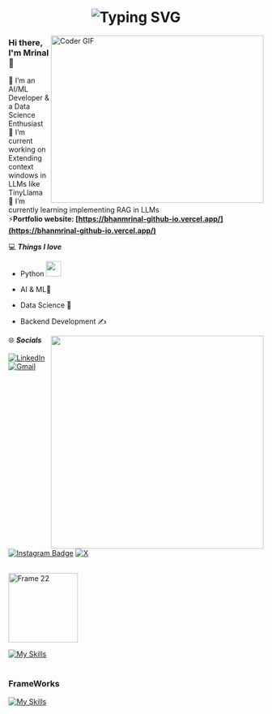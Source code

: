 <h1 align="center"><img src="https://readme-typing-svg.demolab.com?font=Fira+Code&pause=1000&color=9B72FF&random=false&width=435&lines=%22Learning%2C+Living%2C+and+Leveling+up.%22" alt="Typing SVG" />
</h1>

<img align="right" src="https://github.com/rajaprerak/rajaprerak/blob/master/developer.gif" alt="Coder GIF" width="420" height="330">

### Hi there, I'm Mrinal 👋
🔭 I’m an AI/ML Developer & a Data Science Enthusiast<br>
🎯 I’m current working on Extending context windows in LLMs like TinyLlama<br>
🌱 I’m currently learning implementing RAG in LLMs <br>
⚡**Portfolio website: [https://bhanmrinal-github-io.vercel.app/](https://bhanmrinal-github-io.vercel.app/)**

💻 ***Things I love***
- Python <img src="https://media.giphy.com/media/WUlplcMpOCEmTGBtBW/giphy.gif" width="30">
- AI & ML🧐
- Data Science 😬
- Backend Development ✍️

    <a href="https://github.com/anuraghazra/github-readme-stats" title="Go to Source">
      <img align="right" width=420 height="auto" src="https://github-readme-stats.vercel.app/api?username=bhanmrinal&show_icons=true&theme=dark&border_color=61dafb&hide_border=true&include_all_commits=true"/>
    </a>
    

🌐 ***Socials***<br><br>
[![LinkedIn](https://img.shields.io/badge/linkedin-%230077B5.svg?style=for-the-badge&logo=linkedin&logoColor=white)](https://www.linkedin.com/in/mrinal-bhan/)
[![Gmail](https://img.shields.io/badge/Gmail-D14836?style=for-the-badge&logo=gmail&logoColor=white)](mailto:bhanmrinal@gmail.com) 
[![Instagram Badge](https://img.shields.io/badge/Instagram-E4405F?style=for-the-badge&logo=instagram&logoColor=white)](https://www.instagram.com/mrinalbhan/)
[![X](https://img.shields.io/badge/X-%23000000.svg?style=for-the-badge&logo=X&logoColor=white)](https://twitter.com/oompaloompa)

<!---
<!--  <a href="" target="_blank"><img src="https://github.com/vinodjangid07/vinodjangid07/assets/86096184/3a2a0e30-8369-4f1a-9788-95fa30ac2f36" alt="Portfolio" height="50" title="Portfolio"></a> -->
</h3>
<br>

<img width="137" alt="Frame 22" src="https://github.com/vinodjangid07/vinodjangid07/assets/86096184/96fc909c-2e49-4d81-8f7e-b46471d60e53">
<br>

[![My Skills](https://skillicons.dev/icons?i=py,c,cpp,django,mysql,opencv,r,selenium,fastapi,flask,git,github,graphql,html,css,jquery,latex,matlab,mongodb&perline=7)](https://skillicons.dev)
<br>
<br>

### FrameWorks
[![My Skills](https://skillicons.dev/icons?i=anaconda,aws,azure,firebase,gcp,linux,notion,obsidian,ps,ai,powershell,sklearn,tensorflow,vscode&perline=7)](https://skillicons.dev)

<br>







